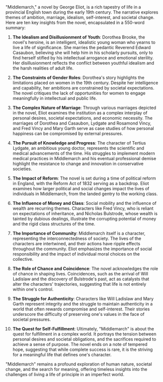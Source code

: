 "Middlemarch," a novel by George Eliot, is a rich tapestry of life in a provincial English town during the early 19th century. The narrative explores themes of ambition, marriage, idealism, self-interest, and societal change. Here are ten key insights from the novel, encapsulated in a 550-word summary:

1. **The Idealism and Disillusionment of Youth**: Dorothea Brooke, the novel's heroine, is an intelligent, idealistic young woman who yearns to live a life of significance. She marries the pedantic Reverend Edward Casaubon, believing she will help him in his scholarly pursuits, only to find herself stifled by his intellectual arrogance and emotional sterility. Her disillusionment reflects the conflict between youthful idealism and the harsh realities of adult life.

2. **The Constraints of Gender Roles**: Dorothea's story highlights the limitations placed on women in the 19th century. Despite her intelligence and capability, her ambitions are constrained by societal expectations. The novel critiques the lack of opportunities for women to engage meaningfully in intellectual and public life.

3. **The Complex Nature of Marriage**: Through various marriages depicted in the novel, Eliot examines the institution as a complex interplay of personal desires, societal expectations, and economic necessity. The marriages of Dorothea and Casaubon, Lydgate and Rosamond Vincy, and Fred Vincy and Mary Garth serve as case studies of how personal happiness can be compromised by external pressures.

4. **The Pursuit of Knowledge and Progress**: The character of Tertius Lydgate, an ambitious young doctor, represents the scientific and medical advancements of the time. His struggles to implement modern medical practices in Middlemarch and his eventual professional demise highlight the resistance to change and innovation in conservative societies.

5. **The Impact of Reform**: The novel is set during a time of political reform in England, with the Reform Act of 1832 serving as a backdrop. Eliot examines how larger political and social changes impact the lives of individuals in Middlemarch, from the landed gentry to the working class.

6. **The Influence of Money and Class**: Social mobility and the influence of wealth are recurring themes. Characters like Fred Vincy, who is reliant on expectations of inheritance, and Nicholas Bulstrode, whose wealth is tainted by dubious dealings, illustrate the corrupting potential of money and the rigid class structures of the time.

7. **The Importance of Community**: Middlemarch itself is a character, representing the interconnectedness of society. The lives of the characters are intertwined, and their actions have ripple effects throughout the community. Eliot emphasizes the importance of social responsibility and the impact of individual moral choices on the collective.

8. **The Role of Chance and Coincidence**: The novel acknowledges the role of chance in shaping lives. Coincidences, such as the arrival of Will Ladislaw and the discovery of Bulstrode's past, act as catalysts that alter the characters' trajectories, suggesting that life is not entirely within one's control.

9. **The Struggle for Authenticity**: Characters like Will Ladislaw and Mary Garth represent integrity and the struggle to maintain authenticity in a world that often rewards compromise and self-interest. Their stories underscore the difficulty of preserving one's values in the face of societal pressures.

10. **The Quest for Self-Fulfillment**: Ultimately, "Middlemarch" is about the quest for fulfillment in a complex world. It portrays the tension between personal desires and societal obligations, and the sacrifices required to achieve a sense of purpose. The novel ends on a note of tempered hope, suggesting that while complete success is rare, it is the striving for a meaningful life that defines one's character.

"Middlemarch" remains a profound exploration of human nature, societal change, and the search for meaning, offering timeless insights into the challenges of living a life of principle in an imperfect world.